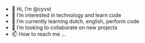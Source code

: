 - 👋 Hi, I’m @cyvst
- 👀 I’m interested in technology and learn code
- 🌱 I’m currently learning dutch, english, perform code
- 💞️ I’m looking to collaborate on new projects
- 📫 How to reach me ...

<!---
cyvst/cyvst is a ✨ special ✨ repository because its `README.md` (this file) appears on your GitHub profile.
You can click the Preview link to take a look at your changes.
--->
